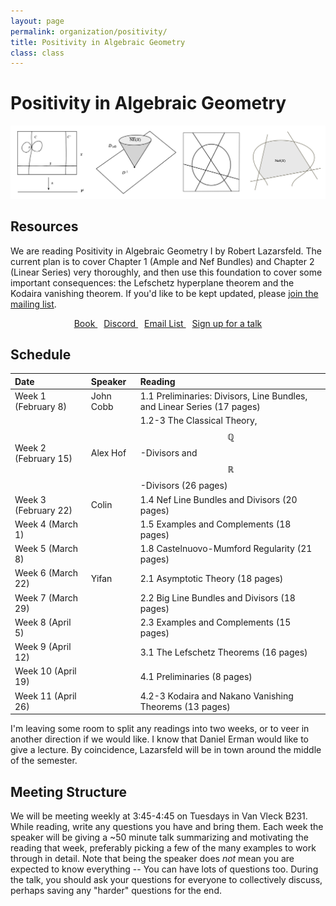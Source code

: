```yaml
---
layout: page
permalink: organization/positivity/
title: Positivity in Algebraic Geometry
class: class
---
```


# Positivity in Algebraic Geometry
![GOS](/images/projects/positivity.jpg "Various illustrations from Positivity in Algebraic Geometry I.")


## Resources
We are reading Positivity in Algebraic Geometry I by Robert Lazarsfeld. The current plan is to cover Chapter 1 (Ample and Nef Bundles) and Chapter 2 (Linear Series) very thoroughly, and then use this foundation to cover some important consequences: the Lefschetz hyperplane theorem and the Kodaira vanishing theorem. If you'd like to be kept updated, please [join the mailing list](https://groups.google.com/a/g-groups.wisc.edu/g/positivity).

<div class="button-container" style="text-align: center">
    <a href="https://cims.nyu.edu/~rodion/lib/R.%20K.%20Lazarsfeld.%20Positivity%20in%20Algebraic%20Geometry,%20I.%20Classical%20Setting:%20Line%20Bundles%20and%20Linear%20Series%20-%202003.pdf" class="button" style="margin:5px">
    <i class="fas fa-book" aria-hidden="true"></i>
    Book
    </a>
    <a href="https://discord.gg/hsVGtY8wWE" class="button" style="margin:5px">
    <i class="fab fa-discord" aria-hidden="true"></i>
    Discord
    </a>
    <a href="https://groups.google.com/a/g-groups.wisc.edu/g/positivity" class="button" style="margin:5px">
    <i class="fas fa-envelope" aria-hidden="true"></i>
    Email List
    </a>
    <a href="https://forms.gle/jx78ZbB4qj98h1v29" class="button" style="margin:5px">
    <i class="fas fa-chalkboard-teacher" aria-hidden="true"></i>
    Sign up for a talk
    </a>
    
    
</div>


## Schedule 

| Date                    | Speaker      | Reading |
| :---------              | :---------  | :-----  |
| Week 1 (February 8)  | John Cobb  | 1.1 Preliminaries: Divisors, Line Bundles, and Linear Series (17 pages)  |  
| Week 2 (February 15) | Alex Hof | 1.2-3 The Classical Theory, $$\mathbb{Q}$$-Divisors and $$\mathbb{R}$$-Divisors (26 pages) |
| Week 3 (February 22) | Colin | 1.4 Nef Line Bundles and Divisors (20 pages) |
| Week 4 (March 1) | | 1.5 Examples and Complements (18 pages) |
| Week 5 (March 8) | | 1.8 Castelnuovo-Mumford Regularity (21 pages) |
| Week 6 (March 22) | Yifan | 2.1 Asymptotic Theory (18 pages) |
| Week 7 (March 29) | | 2.2 Big Line Bundles and Divisors (18 pages) |
| Week 8 (April 5) | | 2.3 Examples and Complements (15 pages) |
| Week 9 (April 12) | | 3.1 The Lefschetz Theorems (16 pages) |
| Week 10 (April 19) | | 4.1 Preliminaries (8 pages) |
| Week 11 (April 26) | | 4.2-3 Kodaira and Nakano Vanishing Theorems (13 pages) |

I'm leaving some room to split any readings into two weeks, or to veer in another direction if we would like. I know that Daniel Erman would like to give a lecture. By coincidence, Lazarsfeld will be in town around the middle of the semester.

## Meeting Structure
We will be meeting weekly at 3:45-4:45 on Tuesdays in Van Vleck B231. While reading, write any questions you have and bring them. Each week the speaker will be giving a ~50 minute talk summarizing and motivating the reading that week, preferably picking a few of the many examples to work through in detail. Note that being the speaker does *not* mean you are expected to know everything -- You can have lots of questions too. During the talk, you should ask your questions for everyone to collectively discuss, perhaps saving any "harder" questions for the end.
